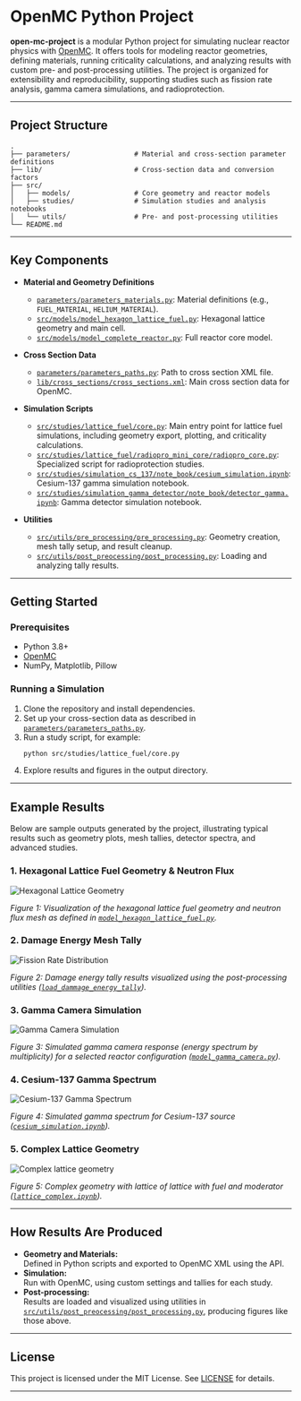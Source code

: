 # OpenMC Python Project

**open-mc-project** is a modular Python project for simulating nuclear reactor physics with [OpenMC](https://openmc.org/). It offers tools for modeling reactor geometries, defining materials, running criticality calculations, and analyzing results with custom pre- and post-processing utilities. The project is organized for extensibility and reproducibility, supporting studies such as fission rate analysis, gamma camera simulations, and radioprotection.

---

## Project Structure

```
.
├── parameters/                # Material and cross-section parameter definitions
├── lib/                       # Cross-section data and conversion factors
├── src/
│   ├── models/                # Core geometry and reactor models
│   ├── studies/               # Simulation studies and analysis notebooks
│   └── utils/                 # Pre- and post-processing utilities
└── README.md
```

---

## Key Components

- **Material and Geometry Definitions**
  - [`parameters/parameters_materials.py`](parameters/parameters_materials.py): Material definitions (e.g., `FUEL_MATERIAL`, `HELIUM_MATERIAL`).
  - [`src/models/model_hexagon_lattice_fuel.py`](src/models/model_hexagon_lattice_fuel.py): Hexagonal lattice geometry and main cell.
  - [`src/models/model_complete_reactor.py`](src/models/model_complete_reactor.py): Full reactor core model.

- **Cross Section Data**
  - [`parameters/parameters_paths.py`](parameters/parameters_paths.py): Path to cross section XML file.
  - [`lib/cross_sections/cross_sections.xml`](lib/cross_sections/cross_sections.xml): Main cross section data for OpenMC.

- **Simulation Scripts**
  - [`src/studies/lattice_fuel/core.py`](src/studies/lattice_fuel/core.py): Main entry point for lattice fuel simulations, including geometry export, plotting, and criticality calculations.
  - [`src/studies/lattice_fuel/radiopro_mini_core/radiopro_core.py`](src/studies/lattice_fuel/radiopro_mini_core/radiopro_core.py): Specialized script for radioprotection studies.
  - [`src/studies/simulation_cs_137/note_book/cesium_simulation.ipynb`](src/studies/simulation_cs_137/note_book/cesium_simulation.ipynb): Cesium-137 gamma simulation notebook.
  - [`src/studies/simulation_gamma_detector/note_book/detector_gamma.ipynb`](src/studies/simulation_gamma_detector/note_book/detector_gamma.ipynb): Gamma detector simulation notebook.

- **Utilities**
  - [`src/utils/pre_processing/pre_processing.py`](src/utils/pre_processing/pre_processing.py): Geometry creation, mesh tally setup, and result cleanup.
  - [`src/utils/post_preocessing/post_processing.py`](src/utils/post_preocessing/post_processing.py): Loading and analyzing tally results.

---

## Getting Started

### Prerequisites

- Python 3.8+
- [OpenMC](https://docs.openmc.org/en/stable/)
- NumPy, Matplotlib, Pillow

### Running a Simulation

1. Clone the repository and install dependencies.
2. Set up your cross-section data as described in [`parameters/parameters_paths.py`](parameters/parameters_paths.py).
3. Run a study script, for example:
   ```sh
   python src/studies/lattice_fuel/core.py
   ```
4. Explore results and figures in the output directory.

---

## Example Results

Below are sample outputs generated by the project, illustrating typical results such as geometry plots, mesh tallies, detector spectra, and advanced studies.

### 1. Hexagonal Lattice Fuel Geometry & Neutron Flux

![Hexagonal Lattice Geometry](src/studies/lattice_fuel/flux_mesh_neutrons_xy.png)

*Figure 1: Visualization of the hexagonal lattice fuel geometry and neutron flux mesh as defined in [`model_hexagon_lattice_fuel.py`](src/models/model_hexagon_lattice_fuel.py).*

### 2. Damage Energy Mesh Tally

![Fission Rate Distribution](src/studies/lattice_fuel/dammage_energy_mesh_xy.png)

*Figure 2: Damage energy tally results visualized using the post-processing utilities ([`load_dammage_energy_tally`](src/utils/post_preocessing/post_processing.py)).*

### 3. Gamma Camera Simulation

![Gamma Camera Simulation](src/studies/gamma_camera/particule_tracking/spectrum_energy_multiplicity.png)

*Figure 3: Simulated gamma camera response (energy spectrum by multiplicity) for a selected reactor configuration ([`model_gamma_camera.py`](src/models/model_gamma_camera.py)).*

### 4. Cesium-137 Gamma Spectrum

![Cesium-137 Gamma Spectrum](src/studies/simulation_cs_137/note_book/pulse_height_spectrum.png)

*Figure 4: Simulated gamma spectrum for Cesium-137 source ([`cesium_simulation.ipynb`](src/studies/simulation_cs_137/note_book/cesium_simulation.ipynb)).*

### 5. Complex Lattice Geometry

![Complex lattice geometry](src/studies/complex_geometry/plot_xy.png)

*Figure 5: Complex geometry with lattice of lattice with fuel and moderator ([`lattice_complex.ipynb`](src/studies/complex_geometry/lattice_complex.ipynb)).*

---

## How Results Are Produced

- **Geometry and Materials:**  
  Defined in Python scripts and exported to OpenMC XML using the API.
- **Simulation:**  
  Run with OpenMC, using custom settings and tallies for each study.
- **Post-processing:**  
  Results are loaded and visualized using utilities in [`src/utils/post_preocessing/post_processing.py`](src/utils/post_preocessing/post_processing.py), producing figures like those above.

---

## License

This project is licensed under the MIT License. See [LICENSE](LICENSE) for details.

---
